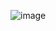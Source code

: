 ![image](https://github.com/KawsarAhmad43/CosFluencer/assets/54704888/bc78149c-f6ff-4c03-80b3-4a441edc4520)
